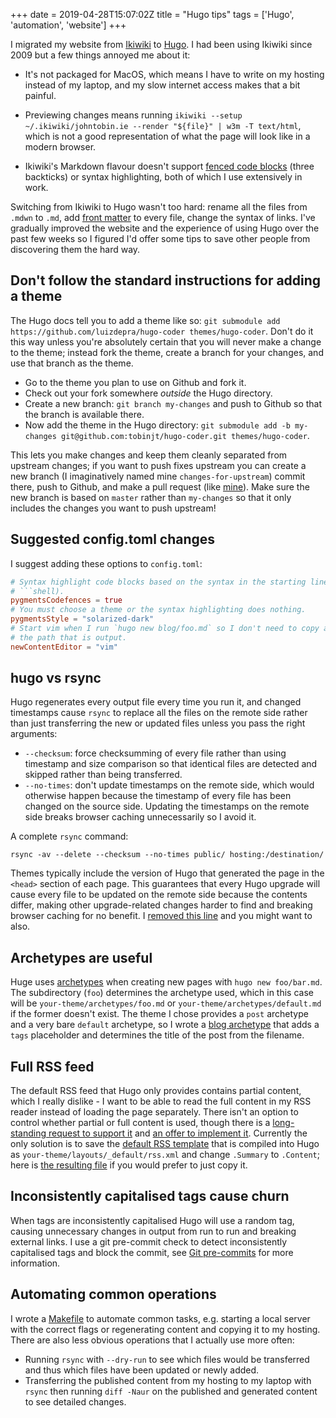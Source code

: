 +++
date = 2019-04-28T15:07:02Z
title = "Hugo tips"
tags = ['Hugo', 'automation', 'website']
+++

I migrated my website from [Ikiwiki](https://ikiwiki.info/) to
[Hugo](https://gohugo.io/).  I had been using Ikiwiki since 2009 but a few
things annoyed me about it:

*   It's not packaged for MacOS, which means I have to write on my hosting
    instead of my laptop, and my slow internet access makes that a bit painful.

*   Previewing changes means running `ikiwiki --setup ~/.ikiwiki/johntobin.ie
    --render "${file}" | w3m -T text/html`, which is not a good representation
    of what the page will look like in a modern browser.

*   Ikiwiki's Markdown flavour doesn't support [fenced code
    blocks](https://help.github.com/articles/creating-and-highlighting-code-blocks/)
    (three backticks) or syntax highlighting, both of which I use extensively in
    work.

Switching from Ikiwiki to Hugo wasn't too hard: rename all the files from
`.mdwn` to `.md`, add [front
matter](https://gohugo.io/content-management/front-matter/) to every file,
change the syntax of links.  I've gradually improved the website and the
experience of using Hugo over the past few weeks so I figured I'd offer some
tips to save other people from discovering them the hard way.

## Don't follow the standard instructions for adding a theme

The Hugo docs tell you to add a theme like so: `git submodule add
https://github.com/luizdepra/hugo-coder themes/hugo-coder`.  Don't do it this
way unless you're absolutely certain that you will never make a change to the
theme; instead fork the theme, create a branch for your changes, and use that
branch as the theme.

*   Go to the theme you plan to use on Github and fork it.
*   Check out your fork somewhere *outside* the Hugo directory.
*   Create a new branch: `git branch my-changes` and push to Github so that
    the branch is available there.
*   Now add the theme in the Hugo directory: `git submodule add -b my-changes
    git@github.com:tobinjt/hugo-coder.git themes/hugo-coder`.

This lets you make changes and keep them cleanly separated from upstream
changes; if you want to push fixes upstream you can create a new branch (I
imaginatively named mine `changes-for-upstream`) commit there, push to Github,
and make a pull request (like
[mine](https://github.com/luizdepra/hugo-coder/pull/112)).  Make sure the new
branch is based on `master` rather than `my-changes` so that it only includes
the changes you want to push upstream!

## Suggested config.toml changes

I suggest adding these options to `config.toml`:

```toml
# Syntax highlight code blocks based on the syntax in the starting line (e.g.
# ```shell).
pygmentsCodefences = true
# You must choose a theme or the syntax highlighting does nothing.
pygmentsStyle = "solarized-dark"
# Start vim when I run `hugo new blog/foo.md` so I don't need to copy and paste
# the path that is output.
newContentEditor = "vim"
```

## hugo vs rsync

Hugo regenerates every output file every time you run it, and changed timestamps
cause `rsync` to replace all the files on the remote side rather than just
transferring the new or updated files unless you pass the right arguments:

*   `--checksum`: force checksumming of every file rather than using timestamp
    and size comparison so that identical files are detected and skipped rather
    than being transferred.
*   `--no-times`: don't update timestamps on the remote side, which would
    otherwise happen because the timestamp of every file has been changed on the
    source side.  Updating the timestamps on the remote side breaks browser
    caching unnecessarily so I avoid it.

A complete `rsync` command:

```shell
rsync -av --delete --checksum --no-times public/ hosting:/destination/
```

Themes typically include the version of Hugo that generated the page in the
`<head>` section of each page.  This guarantees that every Hugo upgrade will
cause every file to be updated on the remote side because the contents differ,
making other upgrade-related changes harder to find and breaking browser caching
for no benefit.  I [removed this
line](https://github.com/tobinjt/hugo-coder/commit/bd184a825cfd60c7de80e6a1beb00740fd0c7a6f)
and you might want to also.

## Archetypes are useful

Huge uses [archetypes](https://gohugo.io/content-management/archetypes/) when
creating new pages with `hugo new foo/bar.md`.  The subdirectory (`foo`)
determines the archetype used, which in this case will be
`your-theme/archetypes/foo.md` or `your-theme/archetypes/default.md` if the
former doesn't exist.  The theme I chose provides a `post` archetype and a very
bare `default` archetype, so I wrote a [blog
archetype](https://raw.githubusercontent.com/tobinjt/hugo-coder/my-changes/archetypes/blog.md)
that adds a `tags` placeholder and determines the title of the post from the
filename.

## Full RSS feed

The default RSS feed that Hugo only provides contains partial content, which I
really dislike - I want to be able to read the full content in my RSS reader
instead of loading the page separately.  There isn't an option to control
whether partial or full content is used, though there is a [long-standing
request to support it](https://github.com/gohugoio/hugo/issues/4071) and [an
offer to implement it](https://github.com/gohugoio/hugo/issues/5002).  Currently
the only solution is to save the [default RSS
template](https://gohugo.io/templates/rss/#the-embedded-rss-xml) that is
compiled into Hugo as `your-theme/layouts/_default/rss.xml` and change
`.Summary` to `.Content`; here is [the resulting
file](https://github.com/tobinjt/hugo-coder/blob/my-changes/layouts/_default/rss.xml)
if you would prefer to just copy it.

## Inconsistently capitalised tags cause churn

When tags are inconsistently capitalised Hugo will use a random tag, causing
unnecessary changes in output from run to run and breaking external links.  I
use a git pre-commit check to detect inconsistently capitalised tags and block
the commit, see [Git pre-commits](/blog/git-pre-commits/) for more information.

## Automating common operations

I wrote a
[Makefile](https://github.com/tobinjt/johntobin.ie/blob/master/Makefile) to
automate common tasks, e.g. starting a local server with the correct flags or
regenerating content and copying it to my hosting.  There are also less obvious
operations that I actually use more often:

*   Running `rsync` with `--dry-run` to see which files would be transferred and
    thus which files have been updated or newly added.
*   Transferring the published content from my hosting to my laptop with `rsync`
    then running `diff -Naur` on the published and generated content to see
    detailed changes.
